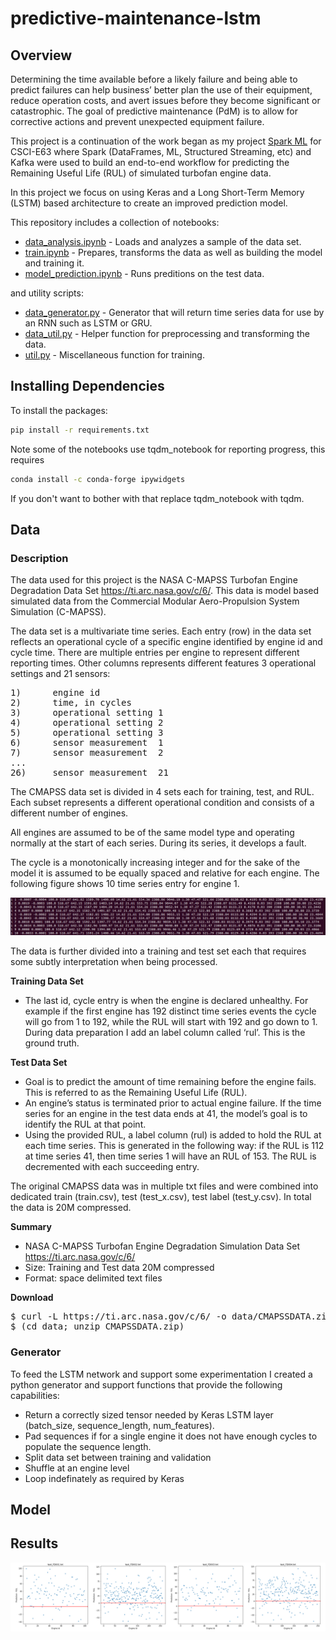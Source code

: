 # predictive-maintenance-lstm

## Overview
Determining the time available before a likely failure and being able to predict failures can help business’ 
better plan the use of their equipment, reduce operation costs, and avert issues before they become significant 
or catastrophic. The goal of predictive maintenance (PdM) is to allow for corrective actions and prevent 
unexpected equipment failure.

This project is a continuation of the work began as my project
[Spark ML](https://github.com/sabderra/predictive-maintenance-spark) for CSCI-E63 where
Spark (DataFrames, ML, Structured Streaming, etc) and Kafka were used to build an end-to-end workflow 
for predicting the Remaining Useful Life (RUL) of simulated turbofan engine data.

In this project we focus on using Keras and a Long Short-Term Memory (LSTM) based architecture to create an improved
 prediction model.
 
This repository includes a collection of notebooks:
* [data_analysis.ipynb](data_analysis.ipynb) - Loads and analyzes a sample of the data set.
* [train.ipynb](train.ipynb) - Prepares, transforms the data as well as building the model and training it.
* [model_prediction.ipynb](model_prediction.ipynb) - Runs preditions on the test data.

and utility scripts:
* [data_generator.py](data_generator.py) - Generator that will return time series data for use by an RNN such as LSTM or GRU.
* [data_util.py](data_util.py) - Helper function for preprocessing and transforming the data.
* [util.py](util.py) - Miscellaneous function for training.

## Installing Dependencies
To install the packages: 
```bash
pip install -r requirements.txt 
```

Note some of the notebooks use tqdm_notebook for reporting progress, this requires
```bash
conda install -c conda-forge ipywidgets
```
If you don't want to bother with that replace tqdm_notebook with tqdm.

## Data

### Description 
The data used for this project is the NASA C-MAPSS Turbofan Engine Degradation Data Set https://ti.arc.nasa.gov/c/6/.  This data is model based simulated data from the Commercial Modular Aero-Propulsion System Simulation (C-MAPSS).

The data set is a multivariate time series. Each entry (row) in the data set reflects an operational cycle of a specific engine identified by engine id and cycle time. There are multiple entries per engine to represent different reporting times. Other columns represents different features 3 operational settings and 21 sensors:

<pre>
1)      engine id
2)      time, in cycles
3)      operational setting 1
4)      operational setting 2
5)      operational setting 3
6)      sensor measurement  1
7)      sensor measurement  2
...
26)     sensor measurement  21
</pre>

The CMAPSS data set is divided in 4 sets each for training, test, and RUL. Each subset represents a different operational condition and consists of a different number of engines.

All engines are assumed to be of the same model type and operating normally at the start of each series.  During its series, it develops a fault.

The cycle is a monotonically increasing integer and for the sake of the model it is assumed to be equally spaced and relative for each engine. The following figure shows 10 time series entry for engine 1.

![Fragment of the raw data](doc/images/data_fragment.png)


The data is further divided into a training and test set each that requires some subtly interpretation when being processed.

**Training Data Set**
* The last id, cycle entry is when the engine is declared unhealthy. For example if the first engine has 192 distinct time series events the cycle will go from 1 to 192, while the RUL will start with 192 and go down to 1. During data preparation I add an label column called ‘rul’. This is the ground truth. 

**Test Data Set** 
* Goal is to predict the amount of time remaining before the engine fails. This is referred to as the Remaining Useful Life (RUL).
* An engine’s status is terminated prior to actual engine failure. If the time series for an engine in the test data ends at 41, the model’s goal is to identify the RUL at that point.
* Using the provided RUL, a label column (rul) is added to hold the RUL at each time series.  This is generated in the following way: if the RUL is 112 at time series 41, then time series 1 will have an RUL of 153. The RUL is decremented with each succeeding entry.


The original CMAPSS data was in multiple txt files and were combined into dedicated train (train.csv), test (test_x.csv), test label (test_y.csv). In total the data is 20M compressed.

**Summary**
* NASA C-MAPSS Turbofan Engine Degradation Simulation Data Set https://ti.arc.nasa.gov/c/6/ 
* Size: Training and Test data 20M compressed
* Format: space delimited text files


**Download**

<pre>
$ curl -L https://ti.arc.nasa.gov/c/6/ -o data/CMAPSSDATA.zip
$ (cd data; unzip CMAPSSDATA.zip)
</pre>

### Generator
To feed the LSTM network and support some experimentation I created a python generator and support functions that provide the following capabilities:
* Return a correctly sized tensor needed by Keras LSTM layer (batch_size, sequence_length, num_features).
* Pad sequences if for a single engine it does not have enough cycles to populate the sequence length.
* Split data set between training and validation
* Shuffle at an engine level
* Loop indefinately as required by Keras

## Model

## Results

<p align="center">
<img src ="doc/images/test_predictions.png" />
</p>
